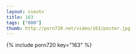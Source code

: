 ```yaml
--- 
layout: sieutv
title: 163
tags: ["000"]
thumb: http://porn720.net/video/163/poster.jpg
---
```

{% include porn720 key="163" %} 
